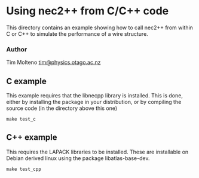 # Using nec2++ from C/C++ code

This directory contains an example showing how to call nec2++ from within C or C++ to simulate
the performance of a wire structure.

### Author

Tim Molteno <tim@physics.otago.ac.nz>

## C example

This example requires that the libnecpp library is installed. This is done, either by installing the package in your distribution,
or by compiling the source code (in the directory above this one)

    make test_c

## C++ example

This requires the LAPACK libraries to be installed. These are installable on Debian derived linux using the package libatlas-base-dev.

    make test_cpp
